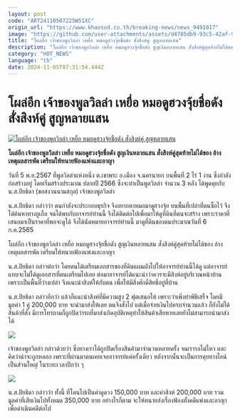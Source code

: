 ```yaml
---
layout: post
code: "ART24110507225W51XC"
origin_url: "https://www.khaosod.co.th/breaking-news/news_9491017"
image: "https://github.com/user-attachments/assets/d4785db9-93c5-42af-913f-d197f70a6cca"
title: "โผล่อีก เจ้าของพูลวิลล่า เหยื่อ หมอดูฮวงจุ้ยชื่อดัง สั่งสิงห์คู่ สูญหลายแสน"
description: "โผล่อีก เจ้าของพูลวิลล่า เหยื่อ หมอดูฮวงจุ้ยชื่อดัง สูญเงินหลายแสน สั่งสิงห์คู่สุดท้ายไม่ได้ของ อ้างเหตุผลสารพัด เตรียมให้ทนายฟ้องแพ่งและอาญา"
category: "HOT_NEWS"
language: "th"
date: 2024-11-05T07:31:54.444Z
---
```


# โผล่อีก เจ้าของพูลวิลล่า เหยื่อ หมอดูฮวงจุ้ยชื่อดัง สั่งสิงห์คู่ สูญหลายแสน

[![โผล่อีก เจ้าของพูลวิลล่า เหยื่อ หมอดูฮวงจุ้ยชื่อดัง สั่งสิงห์คู่ สูญหลายแสน](https://www.khaosod.co.th/wpapp/uploads/2024/11/feng-shui-fortune-teller.jpg "โผล่อีก เจ้าของพูลวิลล่า เหยื่อ หมอดูฮวงจุ้ยชื่อดัง สั่งสิงห์คู่ สูญหลายแสน")](https://www.khaosod.co.th/wpapp/uploads/2024/11/feng-shui-fortune-teller.jpg)

**โผล่อีก เจ้าของพูลวิลล่า เหยื่อ หมอดูฮวงจุ้ยชื่อดัง สูญเงินหลายแสน สั่งสิงห์คู่สุดท้ายไม่ได้ของ อ้างเหตุผลสารพัด เตรียมให้ทนายฟ้องแพ่งและอาญา**

วันที่ 5 พ.ย.2567 ที่พูลวิลล่าแห่งหนึ่ง ต.เขาพระ อ.เมือง จ.นครนายก บนพื้นที่ 2 ไร่ 1 งาน ซึ่งกำลังก่อสร้างอยู่ โดยเริ่มสร้างประมาณ ปลายปี 2566 ซึ่งจะทำเป็นพูลวิลล่า จำนวน 3 หลัง ได้พูดคุยกับ น.ส.ปิยธิดา (ขอสงวนนามสกุล) เจ้าของพูลวิลล่า

น.ส.ปิยธิดา กล่าวว่า ตนกำลังจะประกอบธุรกิจ จึงอยากหาหมอมาดูฮวงจุ้ย บนพื้นที่เปล่าที่ตนซื้อไว้ จึงได้ค้นหาทางกูเกิ้ล จนได้พบกับอาจารย์ท่านนี้ จึงได้ติดต่อไปเพื่อมาให้ดูที่ดินที่ตนจะสร้าง เพราะราคาที่เสนอมาเป็นราคาที่พอจะดูได้ จึงได้นัดหมายอาจารย์ท่านนี้ มาดูที่ดินของตนประมาณวันที่ 6 ก.ค.2565

โผล่อีก เจ้าของพูลวิลล่า เหยื่อ หมอดูฮวงจุ้ยชื่อดัง สูญเงินหลายแสน สั่งสิงห์คู่สุดท้ายไม่ได้ของ อ้างเหตุผลสารพัด เตรียมให้ทนายฟ้องแพ่งและอาญา

น.ส.ปิยธิดา กล่าวต่อว่า โดยตนได้เตรียมเอกสารของที่ดินแผนผังไปให้อาจารย์ท่านนี้ได้ดู แต่อาจารย์แทบจะไม่ได้ดูเอกสารที่ตนเตรียมไปเลย ต่อมาอาจารย์ได้แนะนำว่าควรจะมีสิงห์อยู่บริเวณหน้าบ้านเพราะเป็นพื้นที่ว่างเปล่า จึงแนะนำสิงห์ให้กับตน เพื่อให้มีสิ่งศักดิ์สิทธิ์อยู่ที่บ้าน



น.ส.ปิยธิดา กล่าวอีกว่า แล้วก็แนะนำสิงห์ที่มีความสูง 2 ฟุตเสนอให้ เพราะว่าเพิ่งทำพิธีเสร็จ โดยมีมูลค่า 1 คู่ 200,000 บาท จะนำมาส่งให้เลย ตนจึงสั่งไป แต่เมื่อจ่ายเงินไปครบจำนวนแล้ว ก็ยังไม่ได้สินค้าที่สั่ง มีการโทรถามก็ถูกปัดว่ารถที่มาส่งเกิดอุบัติเหตุทำให้สินค้าเสียหายเลยยังไม่สามารถนำมาส่งได้

[![](https://www.khaosod.co.th/wpapp/uploads/2024/11/5-เหยื่อ3.jpg)](https://www.khaosod.co.th/wpapp/uploads/2024/11/5-เหยื่อ3.jpg)

เจ้าของพูลวิลล่า กล่าวด้วยว่า ซึ่งทางเราได้ถูกปัดเรื่องสินค้ามาจำนวนหลายครั้ง จนเรารอไม่ไหว และคิดว่าน่าจะถูกหลอก เพราะที่ผ่านมาตนเคยเจออาจารย์แค่ครั้งเดียว หลังจากนั้นจะเป็นการคุยทางไลน์เป็นส่วนใหญ่ ในระยะเวลาปีกว่า ๆ

[![](https://www.khaosod.co.th/wpapp/uploads/2024/11/5-เหยื่อ2.jpg)](https://www.khaosod.co.th/wpapp/uploads/2024/11/5-เหยื่อ2.jpg)

น.ส.ปิยธิดา กล่าวว่า ทั้งนี้ ที่โดนไปเป็นค่าดูดวง 150,000 บาท และค่าสิงห์ 200,000 บาท รวมมูลค่าที่เสียเงินไปทั้งหมด 350,000 บาท อย่างไรก็ตาม จะให้ทนายส่งเรื่องฟ้องทั้งคดีแพ่งและอาญาเพื่อดำเนินคดีต่อไป